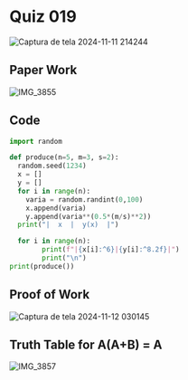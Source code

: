 # Quiz 019

![Captura de tela 2024-11-11 214244](https://github.com/user-attachments/assets/5f889b43-eb38-44f3-bfba-6513b3e4f327)

## Paper Work

![IMG_3855](https://github.com/user-attachments/assets/825544a7-87e3-461e-aebd-c85e4e54fdab)

## Code

```py
import random

def produce(n=5, m=3, s=2):
  random.seed(1234)
  x = []
  y = []
  for i in range(n):
    varia = random.randint(0,100)
    x.append(varia)
    y.append(varia**(0.5*(m/s)**2))
  print("|  x  |  y(x)  |")

  for i in range(n):
        print(f"|{x[i]:^6}|{y[i]:^8.2f}|")
        print("\n")
print(produce())

```

## Proof of Work

![Captura de tela 2024-11-12 030145](https://github.com/user-attachments/assets/dbdd43b5-1724-4be6-a025-ffd6bcc9175f)


## Truth Table for A(A+B) = A

![IMG_3857](https://github.com/user-attachments/assets/5e53ebcc-053a-45bb-b0e3-4c603374dfd7)




